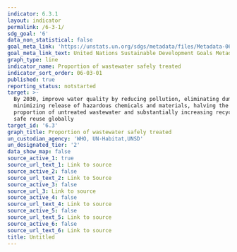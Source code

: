 ```yaml
---
indicator: 6.3.1
layout: indicator
permalink: /6-3-1/
sdg_goal: '6'
data_non_statistical: false
goal_meta_link: 'https://unstats.un.org/sdgs/metadata/files/Metadata-06-03-01.pdf'
goal_meta_link_text: United Nations Sustainable Development Goals Metadata (pdf 428kB)
graph_type: line
indicator_name: Proportion of wastewater safely treated
indicator_sort_order: 06-03-01
published: true
reporting_status: notstarted
target: >-
  By 2030, improve water quality by reducing pollution, eliminating dumping and
  minimizing release of hazardous chemicals and materials, halving the
  proportion of untreated wastewater and substantially increasing recycling and
  safe reuse globally
target_id: '6.3'
graph_title: Proportion of wastewater safely treated
un_custodian_agency: 'WHO, UN-Habitat,UNSD'
un_designated_tier: '2'
data_show_map: false
source_active_1: true
source_url_text_1: Link to source
source_active_2: false
source_url_text_2: Link to Source
source_active_3: false
source_url_3: Link to source
source_active_4: false
source_url_text_4: Link to source
source_active_5: false
source_url_text_5: Link to source
source_active_6: false
source_url_text_6: Link to source
title: Untitled
---
```

